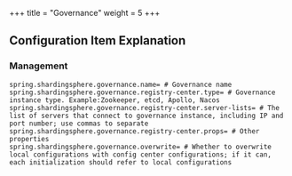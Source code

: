 +++
title = "Governance"
weight = 5
+++

## Configuration Item Explanation

### Management

```properties
spring.shardingsphere.governance.name= # Governance name
spring.shardingsphere.governance.registry-center.type= # Governance instance type. Example:Zookeeper, etcd, Apollo, Nacos
spring.shardingsphere.governance.registry-center.server-lists= # The list of servers that connect to governance instance, including IP and port number; use commas to separate
spring.shardingsphere.governance.registry-center.props= # Other properties
spring.shardingsphere.governance.overwrite= # Whether to overwrite local configurations with config center configurations; if it can, each initialization should refer to local configurations
```
